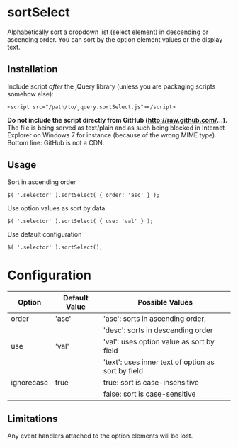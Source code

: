 sortSelect
==========

Alphabetically sort a dropdown list (select element) in descending or ascending order. You can sort by the option element values or the display text.

## Installation

Include script *after* the jQuery library (unless you are packaging scripts somehow else):

    <script src="/path/to/jquery.sortSelect.js"></script>

**Do not include the script directly from GitHub (http://raw.github.com/...).** The file is being served as text/plain and as such being blocked
in Internet Explorer on Windows 7 for instance (because of the wrong MIME type). Bottom line: GitHub is not a CDN.

## Usage

Sort in ascending order

	$( '.selector' ).sortSelect( { order: 'asc' } );
	
Use option values as sort by data

	$( '.selector' ).sortSelect( { use: 'val' } );
	
Use default configuration

	$( '.selector' ).sortSelect();

Configuration
=============

Option | Default Value | Possible Values |
-------|---------------|-----------------|
order  | 'asc'         | 'asc': sorts in ascending order, |
       |               | 'desc': sorts in descending order  |
use    | 'val'         | 'val': uses option value as sort by field |
       |               | 'text': uses inner text of option as sort by field |
ignorecase | true      | true: sort is case-insensitive |
           |           | false: sort is case-sensitive |
		   
## Limitations

Any event handlers attached to the option elements will be lost.
